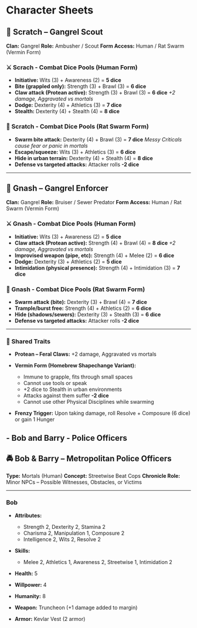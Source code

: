 # Character Sheets

## 🐀 Scratch – Gangrel Scout

**Clan:** Gangrel
**Role:** Ambusher / Scout
**Form Access:** Human / Rat Swarm (Vermin Form)

### ⚔️ Scrach - Combat Dice Pools (Human Form)

- **Initiative:** Wits (3) + Awareness (2) = **5 dice**
- **Bite (grappled only):** Strength (3) + Brawl (3) = **6 dice**
- **Claw attack (Protean active):** Strength (3) + Brawl (3) = **6 dice**
  _+2 damage, Aggravated vs mortals_
- **Dodge:** Dexterity (4) + Athletics (3) = **7 dice**
- **Stealth:** Dexterity (4) + Stealth (4) = **8 dice**

### 🐀 Scratch - Combat Dice Pools (Rat Swarm Form)

- **Swarm bite attack:** Dexterity (4) + Brawl (3) = **7 dice**
  _Messy Criticals cause fear or panic in mortals_
- **Escape/squeeze:** Wits (3) + Athletics (3) = **6 dice**
- **Hide in urban terrain:** Dexterity (4) + Stealth (4) = **8 dice**
- **Defense vs targeted attacks:** Attacker rolls **-2 dice**

---

## 🐀 Gnash – Gangrel Enforcer

**Clan:** Gangrel
**Role:** Bruiser / Sewer Predator
**Form Access:** Human / Rat Swarm (Vermin Form)

### ⚔️ Gnash - Combat Dice Pools (Human Form)

- **Initiative:** Wits (3) + Awareness (2) = **5 dice**
- **Claw attack (Protean active):** Strength (4) + Brawl (4) = **8 dice**
  _+2 damage, Aggravated vs mortals_
- **Improvised weapon (pipe, etc):** Strength (4) + Melee (2) = **6 dice**
- **Dodge:** Dexterity (3) + Athletics (2) = **5 dice**
- **Intimidation (physical presence):** Strength (4) + Intimidation (3) = **7 dice**

### 🐀 Gnash - Combat Dice Pools (Rat Swarm Form)

- **Swarm attack (bite):** Dexterity (3) + Brawl (4) = **7 dice**
- **Trample/burst free:** Strength (4) + Athletics (2) = **6 dice**
- **Hide (shadows/sewers):** Dexterity (3) + Stealth (3) = **6 dice**
- **Defense vs targeted attacks:** Attacker rolls **-2 dice**

---

### 🧬 Shared Traits

- **Protean – Feral Claws:** +2 damage, Aggravated vs mortals
- **Vermin Form (Homebrew Shapechange Variant):**
  - Immune to grapple, fits through small spaces
  - Cannot use tools or speak
  - +2 dice to Stealth in urban environments
  - Attacks against them suffer **-2 dice**
  - Cannot use other Physical Disciplines while swarming

- **Frenzy Trigger:** Upon taking damage, roll Resolve + Composure (6 dice) or gain 1 Hunger

## - Bob and Barry - Police Officers

## 🚔 Bob & Barry – Metropolitan Police Officers

**Type:** Mortals (Human)
**Concept:** Streetwise Beat Cops
**Chronicle Role:** Minor NPCs – Possible Witnesses, Obstacles, or Victims

---

### Bob

- **Attributes:**
  - Strength 2, Dexterity 2, Stamina 2
  - Charisma 2, Manipulation 1, Composure 2
  - Intelligence 2, Wits 2, Resolve 2

- **Skills:**
  - Melee 2, Athletics 1, Awareness 2, Streetwise 1, Intimidation 2

- **Health:** 5
- **Willpower:** 4
- **Humanity:** 8
- **Weapon:** Truncheon (+1 damage added to margin)
- **Armor:** Kevlar Vest (2 armor)

